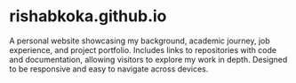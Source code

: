 # rishabkoka.github.io
A personal website showcasing my background, academic journey, job experience, and project portfolio. Includes links to repositories with code and documentation, allowing visitors to explore my work in depth. Designed to be responsive and easy to navigate across devices.
